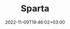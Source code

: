 ---
draft: false
date: 2022-11-09T19:46:02+03:00
title: "Sparta"
description: ''
weight: 0
h1: ""
subtitle: ""
keywords: ""
iframe: ""
thumbnail: "/images/default.png"
icon: "/images/novomatic/sparta-slot-game-online-novomatic.jpg"
name: "Sparta"
bonusCode: ""
referral: ''
website: ''
sidebar: false
term: ""
software: "RTG"
lines: "0"
reels: "0"
freeSpins: "0"
wildSymbol: "no"
riskGame: "no"
minMaxBet: "0 - 0"
maxWin: ""
symbols: []
screenshots: [] # путь до файла в кавычках через запятую
casino: [] # путь до файла в кавычках через запятую
---